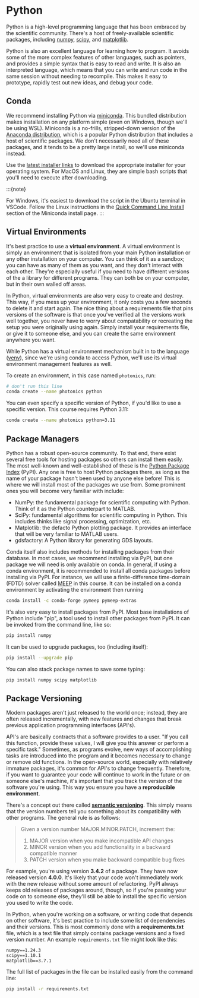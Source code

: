 # Python

Python is a high-level programming language that has been embraced by the
scientific community. There's a host of freely-available scientific packages,
including [numpy](https://numpy.org/), [scipy](https://www.scipy.org/), and
[matplotlib](https://matplotlib.org/).

Python is also an excellent language for learning how to program. It avoids
some of the more complex features of other languages, such as pointers, and
provides a simple syntax that is easy to read and write. It is also an
interpreted language, which means that you can write and run code in the same
session without needing to recompile. This makes it easy to prototype, rapidly
test out new ideas, and debug your code.

## Conda

We recommend installing Python via
[miniconda](https://docs.conda.io/en/latest/miniconda.html). This bundled
distribution makes installation on any platform simple (even on Windows, though
we'll be using WSL). Miniconda is a no-frills, stripped-down version of the 
[Anaconda distribution](https://www.anaconda.com/products/distribution), which
is a popular Python distribution that includes a host of scientific packages.
We don't necessarily need all of these packages, and it tends to be a pretty
large install, so we'll use miniconda instead.

Use the [latest installer
links](https://docs.conda.io/en/latest/miniconda.html#latest-miniconda-installer-links)
to download the appropriate installer for your operating system. For MacOS and
Linux, they are simple bash scripts that you'll need to execute after
downloading. 

:::{note} 

For Windows, it's easiest to download the script in the Ubuntu terminal in VSCode. 
Follow the Linux instructions in the [Quick Command Line Install](https://docs.conda.io/projects/miniconda/en/latest/#quick-command-line-install)
section of the Miniconda install page.
:::

## Virtual Environments

It's best practice to use a **virtual environment**. A virtual environment is
simply an environment that is isolated from your main Python installation 
or any other installation on your computer. You can think of it as a sandbox;
you can have as many of them as you want, and they don't interact with each 
other. They're especially useful if you need to have different versions of 
the a library for different programs.
They can both be on your computer, but in their own walled off areas.

In Python, virtual environments are also very easy to create and destroy.
This way, if you mess up your environment, it only costs you a few seconds to
delete it and start again. The nice thing about a requirements file that pins
versions of the software is that once you've verified all the versions work
well together, you never have to worry about compatability or recreating the
setup you were originally using again. Simply install your requirements file,
or give it to someone else, and you can create the same environment anywhere
you want.

While Python has a virtual environment mechanism built in to the language 
([venv](https://docs.python.org/3/library/venv.html)), since we're using 
conda to access Python, we'll use its virtual environment management features
as well.

To create an environment, in this case named ``photonics``, run:

```bash
# don't run this line
conda create --name photonics python
```

You can even specify a specific version of Python, if you'd like to use a specific version. This course requires Python 3.11:

```bash
conda create --name photonics python=3.11
```


## Package Managers

Python has a robust open-source community. To that end, there exist several
free tools for hosting packages so others can install them easily. The most
well-known and well-established of these is the [Python Package
Index](https://pypi.org/) (PyPI). Any one is free to host Python packages there,
as long as the name of your package hasn't been used by anyone else before!
This is where we will install most of the packages we use from. Some prominent
ones you will become very familiar with include:

* NumPy: the fundamental package for scientific computing with Python. Think of
    it as the Python counterpart to MATLAB.
* SciPy: fundamental algorithms for scientific computing in Python. This includes
    thinks like signal processing, optimization, etc.
* Matplotlib: the defacto Python plotting package. It provides an interface
    that will be very familiar to MATLAB users.
* gdsfactory: A Python library for generating GDS layouts.

Conda itself also includes methods for installing packages from their database.
In most cases, we recommend installing via PyPI, but one package we will need 
is only available on conda. In general, if using a conda environment, it is 
recommended to install all conda packages before installing via PyPI. For instance,
we will use a finite-difference time-domain (FDTD) solver called [MEEP](https://meep.readthedocs.io/en/latest/)
in this course. It can be installed on a conda environment by activating the 
environment then running


```bash
conda install -c conda-forge pymeep pymeep-extras
```

It's also very easy to install packages from PyPI. Most base installations of Python
include "pip", a tool used to install other packages from PyPI. It can be
invoked from the command line, like so:

```bash
pip install numpy
```

It can be used to upgrade packages, too (including itself):

```bash
pip install --upgrade pip
```

You can also stack package names to save some typing:

```bash
pip install numpy scipy matplotlib
```

## Package Versioning

Modern packages aren't just released to the world once; instead, they are often
released incrementally, with new features and changes that break previous 
application programming interfaces (API's).

API's are basically contracts that a software provides to a user. "If you call
this function, provide these values, I will give you this answer or perform a
specific task." Sometimes, as programs evolve, new ways of accomplishing tasks
are introduced into the program and it becomes necessary to change or remove
old functions. In the open-source world, especially with relatively immature
packages, it's common for API's to change frequently. Therefore, if you want
to guarantee your code will continue to work in the future or on someone else's
machine, it's important that you track the version of the software you're
using. This way you ensure you have a **reproducible environment**.

There's a concept out there called [**semantic
versioning**](https://semver.org/). This simply means that the version numbers
tell you something about its compatibility with other programs. The general
rule is as follows:

> Given a version number MAJOR.MINOR.PATCH, increment the:
> 
> 1. MAJOR version when you make incompatible API changes
> 2. MINOR version when you add functionality in a backward compatible manner
> 3. PATCH version when you make backward compatible bug fixes

For example, you're using version **3.4.2** of a package. They have now
released version **4.0.0**. It's likely that your code won't immediately work
with the new release without some amount of refactoring. PyPI always keeps 
old releases of packages around, though, so if you're passing your code on to
someone else, they'll still be able to install the specific version you used
to write the code.

In Python, when you're working on a software, or writing code that depends on
other software, it's best practice to include some list of dependencies and 
their versions. This is most commonly done with a **requirements.txt** file, 
which is a text file that simply contains package versions and a fixed
version number. An example ``requirements.txt`` file might look like this:

```
numpy==1.24.3
scipy==1.10.1
matplotlib==3.7.1
```

The full list of packages in the file can be installed easily from the command
line:

```bash
pip install -r requirements.txt
```

